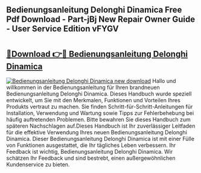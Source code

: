 ## Bedienungsanleitung Delonghi Dinamica Free Pdf Download - Part-jBj New Repair Owner Guide - User Service Edition vFYGV

# <h2><a href="http://df3f1ni.blite.top/?on=Bedienungsanleitung+Delonghi+Dinamica">🔗Download 👉🔴 Bedienungsanleitung Delonghi Dinamica</a></h2>

[![Bedienungsanleitung Delonghi Dinamica new download](https://i.imgur.com/lujVjoI.png)](http://df3f1ni.blite.top/?on=Bedienungsanleitung+Delonghi+Dinamica)
Hallo und willkommen in der Bedienungsanleitung für Ihren brandneuen Bedienungsanleitung Delonghi Dinamica. Dieses Handbuch wurde speziell entwickelt, um Sie mit den Merkmalen, Funktionen und Vorteilen Ihres Produkts vertraut zu machen. Sie finden Schritt-für-Schritt-Anleitungen für Installation, Verwendung und Wartung sowie Tipps zur Fehlerbehebung bei häufig auftretenden Problemen. Bitte bewahren Sie dieses Handbuch zum späteren Nachschlagen auf.Dieses Handbuch ist Ihr zuverlässiger Leitfaden für die effektive Verwendung Ihres neuen Bedienungsanleitung Delonghi Dinamica. Dieser Bedienungsanleitung Delonghi Dinamica ist mit einer Fülle von Funktionen ausgestattet, die Ihr tägliches Leben verbessern. Ihr Feedback ist wichtig, Bedienungsanleitung Delonghi Dinamica. Wir schätzen Ihr Feedback und sind bestrebt, einen außergewöhnlichen Kundenservice zu bieten.
